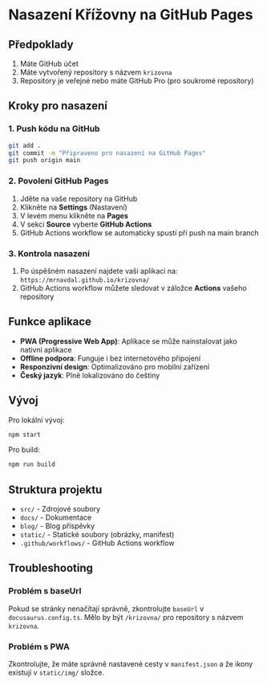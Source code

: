 # Nasazení Křížovny na GitHub Pages

## Předpoklady

1. Máte GitHub účet
2. Máte vytvořený repository s názvem `krizovna`
3. Repository je veřejné nebo máte GitHub Pro (pro soukromé repository)

## Kroky pro nasazení

### 1. Push kódu na GitHub

```bash
git add .
git commit -m "Připraveno pro nasazení na GitHub Pages"
git push origin main
```

### 2. Povolení GitHub Pages

1. Jděte na vaše repository na GitHub
2. Klikněte na **Settings** (Nastavení)
3. V levém menu klikněte na **Pages**
4. V sekci **Source** vyberte **GitHub Actions**
5. GitHub Actions workflow se automaticky spustí při push na main branch

### 3. Kontrola nasazení

1. Po úspěšném nasazení najdete vaši aplikaci na: `https://mrnavdal.github.io/krizovna/`
2. GitHub Actions workflow můžete sledovat v záložce **Actions** vašeho repository

## Funkce aplikace

- **PWA (Progressive Web App)**: Aplikace se může nainstalovat jako nativní aplikace
- **Offline podpora**: Funguje i bez internetového připojení
- **Responzivní design**: Optimalizováno pro mobilní zařízení
- **Český jazyk**: Plně lokalizováno do češtiny

## Vývoj

Pro lokální vývoj:

```bash
npm start
```

Pro build:

```bash
npm run build
```

## Struktura projektu

- `src/` - Zdrojové soubory
- `docs/` - Dokumentace
- `blog/` - Blog příspěvky
- `static/` - Statické soubory (obrázky, manifest)
- `.github/workflows/` - GitHub Actions workflow

## Troubleshooting

### Problém s baseUrl
Pokud se stránky nenačítají správně, zkontrolujte `baseUrl` v `docusaurus.config.ts`. Mělo by být `/krizovna/` pro repository s názvem `krizovna`.

### Problém s PWA
Zkontrolujte, že máte správně nastavené cesty v `manifest.json` a že ikony existují v `static/img/` složce. 
